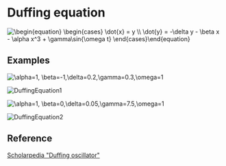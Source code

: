 # Duffing equation

<img src="https://latex.codecogs.com/svg.image?\begin{equation}&space;&space;\begin{cases}&space;&space;&space;&space;\dot{x}&space;=&space;y&space;\\&space;&space;&space;&space;\dot{y}&space;=&space;-\delta&space;y&space;-&space;\beta&space;x&space;-&space;\alpha&space;x^3&space;&plus;&space;\gamma\sin{\omega&space;t}&space;&space;\end{cases}\end{equation}" title="\begin{equation} \begin{cases} \dot{x} = y \\ \dot{y} = -\delta y - \beta x - \alpha x^3 + \gamma\sin{\omega t} \end{cases}\end{equation}" />

## Examples
<img src="https://latex.codecogs.com/svg.image?\alpha=1,&space;\beta=-1,\delta=0.2,\gamma=0.3,\omega=1" title="\alpha=1, \beta=-1,\delta=0.2,\gamma=0.3,\omega=1" />

![DuffingEquation1](https://user-images.githubusercontent.com/60993969/125285433-99621780-e355-11eb-822f-11812ef2afb6.png)


<img src="https://latex.codecogs.com/svg.image?\alpha=1,&space;\beta=0,\delta=0.05,\gamma=7.5,\omega=1" title="\alpha=1, \beta=0,\delta=0.05,\gamma=7.5,\omega=1" />

![DuffingEquation2](https://user-images.githubusercontent.com/60993969/125286544-e1ce0500-e356-11eb-9f11-eade5ddd0da4.png)

## Reference
[Scholarpedia "Duffing oscillator"](http://scholarpedia.org/article/Duffing_oscillator#Eq-1)
